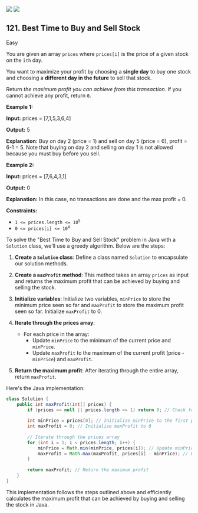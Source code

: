 [![](https://img.shields.io/github/stars/javadev/LeetCode-in-Java?label=Stars&style=flat-square)](https://github.com/javadev/LeetCode-in-Java)
[![](https://img.shields.io/github/forks/javadev/LeetCode-in-Java?label=Fork%20me%20on%20GitHub%20&style=flat-square)](https://github.com/javadev/LeetCode-in-Java/fork)

## 121\. Best Time to Buy and Sell Stock

Easy

You are given an array `prices` where `prices[i]` is the price of a given stock on the `ith` day.

You want to maximize your profit by choosing a **single day** to buy one stock and choosing a **different day in the future** to sell that stock.

Return _the maximum profit you can achieve from this transaction_. If you cannot achieve any profit, return `0`.

**Example 1:**

**Input:** prices = [7,1,5,3,6,4]

**Output:** 5

**Explanation:** Buy on day 2 (price = 1) and sell on day 5 (price = 6), profit = 6-1 = 5. Note that buying on day 2 and selling on day 1 is not allowed because you must buy before you sell. 

**Example 2:**

**Input:** prices = [7,6,4,3,1]

**Output:** 0

**Explanation:** In this case, no transactions are done and the max profit = 0. 

**Constraints:**

*   <code>1 <= prices.length <= 10<sup>5</sup></code>
*   <code>0 <= prices[i] <= 10<sup>4</sup></code>

To solve the "Best Time to Buy and Sell Stock" problem in Java with a `Solution` class, we'll use a greedy algorithm. Below are the steps:

1. **Create a `Solution` class**: Define a class named `Solution` to encapsulate our solution methods.

2. **Create a `maxProfit` method**: This method takes an array `prices` as input and returns the maximum profit that can be achieved by buying and selling the stock.

3. **Initialize variables**: Initialize two variables, `minPrice` to store the minimum price seen so far and `maxProfit` to store the maximum profit seen so far. Initialize `maxProfit` to 0.

4. **Iterate through the prices array**:
   - For each price in the array:
     - Update `minPrice` to the minimum of the current price and `minPrice`.
     - Update `maxProfit` to the maximum of the current profit (price - `minPrice`) and `maxProfit`.

5. **Return the maximum profit**: After iterating through the entire array, return `maxProfit`.

Here's the Java implementation:

```java
class Solution {
    public int maxProfit(int[] prices) {
        if (prices == null || prices.length <= 1) return 0; // Check for empty array or single element
        
        int minPrice = prices[0]; // Initialize minPrice to the first price
        int maxProfit = 0; // Initialize maxProfit to 0
        
        // Iterate through the prices array
        for (int i = 1; i < prices.length; i++) {
            minPrice = Math.min(minPrice, prices[i]); // Update minPrice
            maxProfit = Math.max(maxProfit, prices[i] - minPrice); // Update maxProfit
        }
        
        return maxProfit; // Return the maximum profit
    }
}
```

This implementation follows the steps outlined above and efficiently calculates the maximum profit that can be achieved by buying and selling the stock in Java.